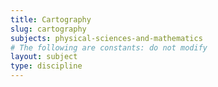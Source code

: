 ```yaml
---
title: Cartography
slug: cartography
subjects: physical-sciences-and-mathematics
# The following are constants: do not modify
layout: subject
type: discipline
---
```

